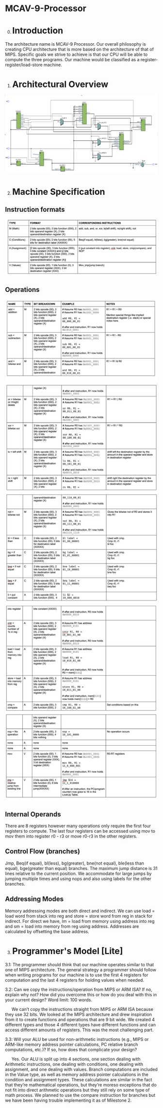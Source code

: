 # MCAV-9-Processor

0. # Introduction

The architecture name is MCAV-9 Processor. Our overall philosophy is creating CPU architecture that is more based on the architecture of that of MIPS. Specific goals we strive to achieve is that our CPU will be able to compute the three programs. Our machine would be classified as a register-register/load-store machine. 

1. # <a name="_heading=h.2et92p0"></a> Architectural Overview

![Architectural Overview](images/2.png)


2. # <a name="_heading=h.tyjcwt"></a> Machine Specification
## <a name="_heading=h.3dy6vkm"></a>Instruction formats

![Instruction formats](images/1.png)



<a name="_heading=h.1t3h5sf"></a>
## Operations
![Operations](images/11.png)
![Operations](images/12.png)
![Operations](images/13.png)
![Operations](images/14.png)
![Operations](images/15.png)



## <a name="_heading=h.4d34og8"></a>Internal Operands
There are 8 registers however many operations only require the first four registers to compute. The last four registers can be accessed using mov to mov them into register r0 - r3 or move r0-r3 in the other registers.
## <a name="_heading=h.2s8eyo1"></a>Control Flow (branches)
Jmp, Beq(if equal), bl(less), bg(greater), bne(not equal), ble(less than equal), bge(greater than equal) branches. The maximum jump distance is 31 lines relative to the current position. We accommodate for large jumps by jumping multiple times and using nops and also using labels for the other branches.
## <a name="_heading=h.17dp8vu"></a>Addressing Modes

Memory addressing modes are both direct and indirect. We can use load = load word from stack into reg and store = store word from reg in stack for indirect. For direct we have, lm = load from memory using address into reg and sm = load into memory from reg using address. Addresses are calculated by offsetting the base address.

3. # <a name="_heading=h.3rdcrjn"></a> Programmer's Model [Lite]
3\.1: The programmer should think that our machine operates similar to that one of MIPS architecture. The general strategy a programmer should follow when writing programs for our machine is to use the first 4 registers for computation and the last 4 registers for holding values when needed.



3\.2: Can we copy the instructions/operation from MIPS or ARM ISA? If no, explain why not? How did you overcome this or how do you deal with this in your current design? Word limit: 100 words.

`	`We can’t copy the instructions straight from MIPS or ARM ISA because they use 32 bits. We looked at the MIPS architecture and drew inspiration from it to create functions and operations that are 9 bit wide. We created 4 different types and those 4 different types have different functions and can access different amounts of registers. This was the most challenging part. 


3\.3: Will your ALU be used for non-arithmetic instructions (e.g., MIPS or ARM-like memory address pointer calculations, PC relative branch computations, etc.)? If so, how does that complicate your design?

`	`Yes. Our ALU is split up into 4 sections, one section dealing with Arithmetic instructions, one dealing with conditions, one dealing with assignment, and one dealing with values. Branch computations are included in the Value type, as well as memory address pointer calculations in the condition and assignment types. These calculations are similar in the fact that they’re mathematical operations, but they’re moreso exceptions that do not fit into direct arithmetic operations but they still rely on some type of math process. We planned to use the compare instruction for branches but we have been having trouble implementing it as of Milestone 2. 